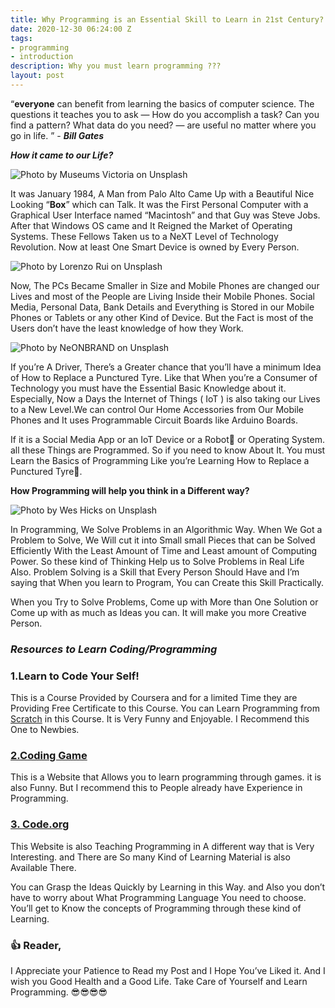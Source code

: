 ```yaml
---
title: Why Programming is an Essential Skill to Learn in 21st Century?
date: 2020-12-30 06:24:00 Z
tags:
- programming
- introduction
description: Why you must learn programming ???
layout: post
---
```



“**everyone** can benefit from learning the basics of computer science. The questions it teaches you to ask — How do you accomplish a task? Can you find a pattern? What data do you need? — are useful no matter where you go in life. ” - ***Bill Gates***

***How it came to our Life?***

![Photo by [Museums Victoria](https://unsplash.com/@museumsvictoria?utm_source=medium&utm_medium=referral) on [Unsplash](https://unsplash.com?utm_source=medium&utm_medium=referral)](https://cdn-images-1.medium.com/max/21472/0*6eUIJVoTK_mCNoZ8)

It was January 1984, A Man from Palo Alto Came Up with a Beautiful Nice Looking “**Box**” which can Talk. It was the First Personal Computer with a Graphical User Interface named “Macintosh” and that Guy was Steve Jobs. After that Windows OS came and It Reigned the Market of Operating Systems. These Fellows Taken us to a NeXT Level of Technology Revolution. Now at least One Smart Device is owned by Every Person.

![Photo by [Lorenzo Rui](https://unsplash.com/@lorenzorui?utm_source=medium&utm_medium=referral) on [Unsplash](https://unsplash.com?utm_source=medium&utm_medium=referral)](https://cdn-images-1.medium.com/max/8928/0*8UKVhyZ92EWyJE-U)

Now, The PCs Became Smaller in Size and Mobile Phones are changed our Lives and most of the People are Living Inside their Mobile Phones. Social Media, Personal Data, Bank Details and Everything is Stored in our Mobile Phones or Tablets or any other Kind of Device. But the Fact is most of the Users don’t have the least knowledge of how they Work.

![Photo by [NeONBRAND](https://unsplash.com/@neonbrand?utm_source=medium&utm_medium=referral) on [Unsplash](https://unsplash.com?utm_source=medium&utm_medium=referral)](https://cdn-images-1.medium.com/max/9720/0*d38GVjAh82-XX4PY)

If you’re A Driver, There’s a Greater chance that you’ll have a minimum Idea of How to Replace a Punctured Tyre. Like that When you’re a Consumer of Technology you must have the Essential Basic Knowledge about it. Especially, Now a Days the Internet of Things ( IoT ) is also taking our Lives to a New Level.We can control Our Home Accessories from Our Mobile Phones and It uses Programmable Circuit Boards like Arduino Boards.

If it is a Social Media App or an IoT Device or a Robot🤖 or Operating System. all these Things are Programmed. So if you need to know About It. You must Learn the Basics of Programming Like you’re Learning How to Replace a Punctured Tyre🚗.

**How Programming will help you think in a Different way?**

![Photo by [Wes Hicks](https://unsplash.com/@sickhews?utm_source=medium&utm_medium=referral) on [Unsplash](https://unsplash.com?utm_source=medium&utm_medium=referral)](https://cdn-images-1.medium.com/max/13440/0*mD-SXOH_lW0X6Pbs)

In Programming, We Solve Problems in an Algorithmic Way. When We Got a Problem to Solve, We Will cut it into Small small Pieces that can be Solved Efficiently With the Least Amount of Time and Least amount of Computing Power. So these kind of Thinking Help us to Solve Problems in Real Life Also. Problem Solving is a Skill that Every Person Should Have and I’m saying that When you learn to Program, You can Create this Skill Practically.

When you Try to Solve Problems, Come up with More than One Solution or Come up with as much as Ideas you can. It will make you more Creative Person.

### ***Resources to Learn Coding/Programming***

### 1.Learn to Code Your Self!

This is a Course Provided by Coursera and for a limited Time they are Providing Free Certificate to this Course. You can Learn Programming from [Scratch](http://scratch.mit.edu) in this Course. It is Very Funny and Enjoyable. I Recommend this One to Newbies.

### [2.Coding Game](https://www.codingame.com/)

This is a Website that Allows you to learn programming through games. it is also Funny. But I recommend this to People already have Experience in Programming.

### [3. Code.org](https://code.org/learn)

This Website is also Teaching Programming in A different way that is Very Interesting. and There are So many Kind of Learning Material is also Available There.

You can Grasp the Ideas Quickly by Learning in this Way. and Also you don’t have to worry about What Programming Language You need to choose. You’ll get to Know the concepts of Programming through these kind of Learning.

### 👍 Reader,

I Appreciate your Patience to Read my Post and I Hope You’ve Liked it. And I wish you Good Health and a Good Life. Take Care of Yourself and Learn Programming. 😎😎😎😎
